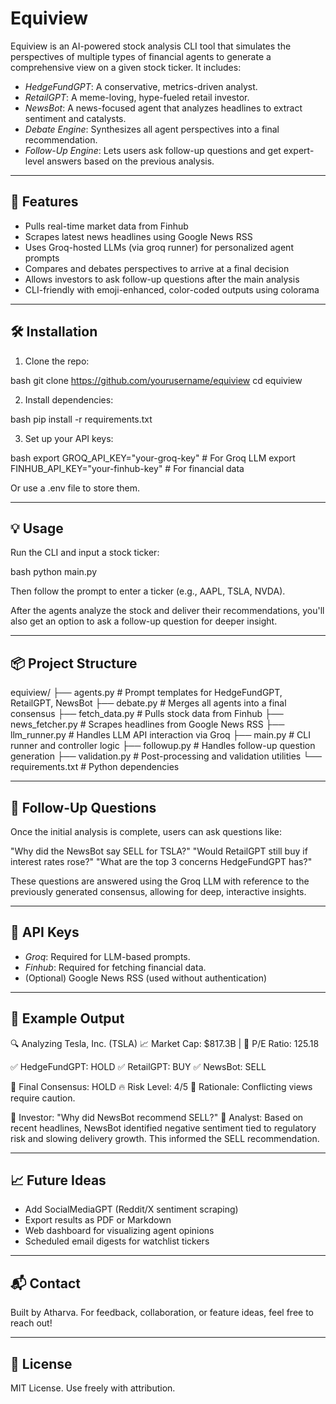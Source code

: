 # Equiview

Equiview is an AI-powered stock analysis CLI tool that simulates the perspectives of multiple types of financial agents to generate a comprehensive view on a given stock ticker. It includes:

- _HedgeFundGPT_: A conservative, metrics-driven analyst.
- _RetailGPT_: A meme-loving, hype-fueled retail investor.
- _NewsBot_: A news-focused agent that analyzes headlines to extract sentiment and catalysts.
- _Debate Engine_: Synthesizes all agent perspectives into a final recommendation.
- _Follow-Up Engine_: Lets users ask follow-up questions and get expert-level answers based on the previous analysis.

---

## 🚀 Features

- Pulls real-time market data from Finhub
- Scrapes latest news headlines using Google News RSS
- Uses Groq-hosted LLMs (via groq runner) for personalized agent prompts
- Compares and debates perspectives to arrive at a final decision
- Allows investors to ask follow-up questions after the main analysis
- CLI-friendly with emoji-enhanced, color-coded outputs using colorama

---

## 🛠 Installation

1. Clone the repo:

bash
git clone https://github.com/yourusername/equiview
cd equiview

2. Install dependencies:

bash
pip install -r requirements.txt

3. Set up your API keys:

bash
export GROQ_API_KEY="your-groq-key" # For Groq LLM
export FINHUB_API_KEY="your-finhub-key" # For financial data

Or use a .env file to store them.

---

## 💡 Usage

Run the CLI and input a stock ticker:

bash
python main.py

Then follow the prompt to enter a ticker (e.g., AAPL, TSLA, NVDA).

After the agents analyze the stock and deliver their recommendations, you'll also get an option to ask a follow-up question for deeper insight.

---

## 📦 Project Structure

equiview/
├── agents.py # Prompt templates for HedgeFundGPT, RetailGPT, NewsBot
├── debate.py # Merges all agents into a final consensus
├── fetch_data.py # Pulls stock data from Finhub
├── news_fetcher.py # Scrapes headlines from Google News RSS
├── llm_runner.py # Handles LLM API interaction via Groq
├── main.py # CLI runner and controller logic
├── followup.py # Handles follow-up question generation
├── validation.py # Post-processing and validation utilities
└── requirements.txt # Python dependencies

---

## 🔁 Follow-Up Questions

Once the initial analysis is complete, users can ask questions like:

"Why did the NewsBot say SELL for TSLA?"
"Would RetailGPT still buy if interest rates rose?"
"What are the top 3 concerns HedgeFundGPT has?"

These questions are answered using the Groq LLM with reference to the previously generated consensus, allowing for deep, interactive insights.

---

## 🔐 API Keys

- _Groq_: Required for LLM-based prompts.
- _Finhub_: Required for fetching financial data.
- (Optional) Google News RSS (used without authentication)

---

## 🧠 Example Output

🔍 Analyzing Tesla, Inc. (TSLA)
📈 Market Cap: $817.3B | 📁 P/E Ratio: 125.18

✅ HedgeFundGPT: HOLD
✅ RetailGPT: BUY
✅ NewsBot: SELL

🤝 Final Consensus: HOLD
🔥 Risk Level: 4/5
💼 Rationale: Conflicting views require caution.

📣 Investor: "Why did NewsBot recommend SELL?"
🤖 Analyst: Based on recent headlines, NewsBot identified negative sentiment tied to regulatory risk and slowing delivery growth. This informed the SELL recommendation.

---

## 📈 Future Ideas

- Add SocialMediaGPT (Reddit/X sentiment scraping)
- Export results as PDF or Markdown
- Web dashboard for visualizing agent opinions
- Scheduled email digests for watchlist tickers

---

## 📬 Contact

Built by Atharva. For feedback, collaboration, or feature ideas, feel free to reach out!

---

## 📄 License

MIT License. Use freely with attribution.
